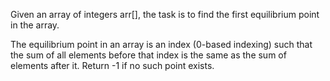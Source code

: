 Given an array of integers arr[], the task is to find the first equilibrium point in the array.

The equilibrium point in an array is an index (0-based indexing) such that the sum of all elements before that index is the same as the sum of elements after it. Return -1 if no such point exists. 
